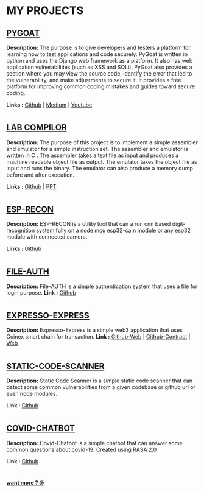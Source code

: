 # MY PROJECTS

## [PYGOAT](/projects/pygoat)

**Description:** The purpose is to give developers and testers a platform for learning how to test applications and code securely. PyGoat is written in python and uses the Django web framework as a platform. It also has web application vulnerabilities (such as XSS and SQLi). PyGoat also provides a section where you may view the source code, identify the error that led to the vulnerability, and make adjustments to secure it. It provides a free platform for improving common coding mistakes and guides toward secure coding.

**Links :** [Github](https://github.com/RupakBiswas-2304/pygoat) | 
[Medium](https://medium.com/@rupakbiswas2304/update-upgrade-owasp-pygoat-final-report-gsoc22-a376b0659433) | 
[Youtube](https://www.youtube.com/watch?v=dGQTYno3b9U&t=1429s)
#

## [LAB COMPILOR](/projects/labcompilor)
**Description:** The purpose of this project is to implement a simple assembler and emulator for a simple instruction set. The assembler and emulator is written in C . The assembler takes a text file as input and produces a machine readable object file as output. The emulator takes the object file as input and runs the binary. The emulator can also produce a memory dump before and after execution.

**Links :** [Github](https://github.com/RupakBiswas-2304/LabCompilor) | 
[PPT](https://docs.google.com/presentation/d/1ajmXzPILihrodhrJQCHY2h0VPD_6LPsLuEnzvAvBdIk/edit?usp=sharing)
#
## [ESP-RECON](/projects/esp-recon)
**Description:** ESP-RECON is a utility tool that can a run cnn based digit-recognition system fully on a node mcu esp32-cam module or any esp32 module with connected camera.

**Links :** [Github](https://github.com/RupakBiswas-2304/ESP-RECON)
#
## [FILE-AUTH](/projects/fileauth)
**Description:** File-AUTH is a simple authentication system that uses a file for login purpose. 
**Link :** [Github](https://github.com/RupakBiswas-2304/File_authentication)

#
## [EXPRESSO-EXPRESS]()
**Description:** Expresso-Express is a simple web3 application that uses Coinex smart chain for transaction.
**Link :** [Github-Web](https://github.com/RupakBiswas-2304/MetaFi-web) | [Github-Contract](https://github.com/RupakBiswas-2304/MetaFi-Contract) | [Web](https://celebrated-macaron-4b3ea2.netlify.app/)

#
## [STATIC-CODE-SCANNER]()
**Description:** Static Code Scanner is a simple static code scanner that can detect some common vulnerabilities from a given codebase or github url or even node modules.

**Link :** [Github](https://github.com/RupakBiswas-2304/grid-project)

#
## [COVID-CHATBOT]()
**Description:** Covid-Chatbot is a simple chatbot that can answer some common questions about covid-19. Created using RASA 2.0

**Link :** [Github](https://github.com/RupakBiswas-2304/covid-bot)

#
**[want more ? 🙄](https://github.com/RupakBiswas-2304?tab=repositories)**
#
#
#